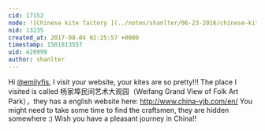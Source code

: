 ```yaml
---
cid: 17152
node: ![Chinese kite factory ](../notes/shanlter/06-23-2016/chinese-kite-factory)
nid: 13235
created_at: 2017-08-04 02:25:57 +0000
timestamp: 1501813557
uid: 420999
author: shanlter
---
```


Hi [@emilyfis](/profile/emilyfis), I visit your website, your kites are so pretty!!! The place I visited is called 杨家埠民间艺术大观园（Weifang Grand View of Folk Art Park），they has a english website here: http://www.china-yjb.com/en/  You might need to take some time to find the craftsmen, they are hidden somewhere :)
Wish you have a pleasant journey in China!!
